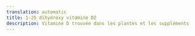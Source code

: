```yaml
---
translation: automatic
title: 1-25 dihydroxy vitamine D2
description: Vitamine D trouvée dans les plantes et les suppléments
---
```

